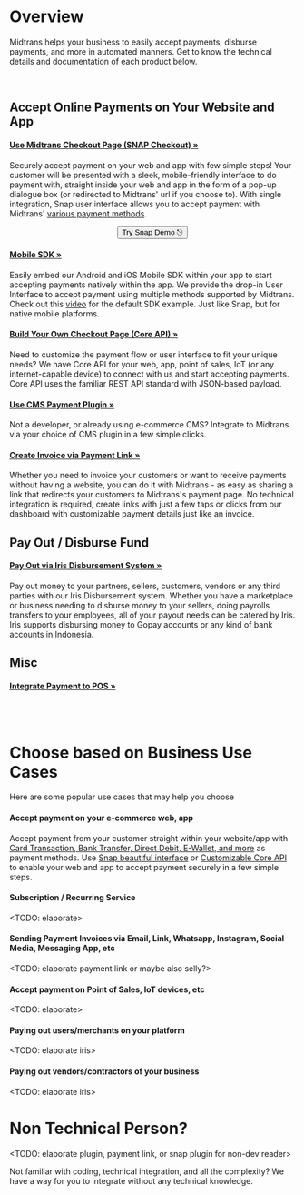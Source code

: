 # Overview

Midtrans helps your business to easily accept payments, disburse payments, and more in automated manners. Get to know the technical details and documentation of each product below.

<br>

## Accept Online Payments on Your Website and App

<div class="my-card">

#### [Use Midtrans Checkout Page (SNAP Checkout) &#187;](/en/snap/overview.md?id=overview)
Securely accept payment on your web and app with few simple steps! Your customer will be presented with a sleek, mobile-friendly interface to do payment with, straight inside your web and app in the form of a pop-up dialogue box (or redirected to Midtrans' url if you choose to). With single integration, Snap user interface allows you to accept payment with Midtrans' [various payment methods](https://midtrans.com/payments).
<br>
<p style="text-align: center;">
	<button onclick="
	let label = event.target.innerText;
	event.target.innerText = `Processing...`;
	fetch(`https://cors-anywhere.herokuapp.com/https://midtrans.com/api/request_snap_token`)
		.then(res=>res.json())
		.then(res=>{
			let snapToken = res.token;
			snap.pay(snapToken,{
				onSuccess: function(res){ console.log('Snap result:',res) },
				onPending: function(res){ console.log('Snap result:',res) },
				onError: function(res){ console.log('Snap result:',res) },
			});
		})
		.catch( e=>{ console.error(e); window.open('https://demo.midtrans.com', '_blank'); } )
		.finally( e=>{ event.target.innerText = label })
	" class="my-btn">Try Snap Demo &#9099;</button>
</p>
</div>

<div class="my-card">

#### [Mobile SDK &#187;](https://mobile-docs.midtrans.com)
Easily embed our Android and iOS Mobile SDK within your app to start accepting payments natively within the app. We provide the drop-in User Interface to accept payment using multiple methods supported by Midtrans. Check out this [video](https://www.youtube.com/watch?v=EefsTMXCscg) for the default SDK example. Just like Snap, but for native mobile platforms.
</div>

<div class="my-card">

#### [Build Your Own Checkout Page (Core API) &#187;](/en/core-api/overview.md?id=overview)
Need to customize the payment flow or user interface to fit your unique needs? We have Core API for your web, app, point of sales, IoT (or any internet-capable device) to connect with us and start accepting payments. Core API uses the familiar REST API standard with JSON-based payload.
</div>

<div class="my-card">

#### [Use CMS Payment Plugin &#187;](/en/snap/overview.md?id=c-install-as-cms-plugin-module)
Not a developer, or already using e-commerce CMS? Integrate to Midtrans via your choice of CMS plugin in a few simple clicks. 
</div>

<div class="my-card">

#### [Create Invoice via Payment Link &#187;](/en/payment-link/overview.md?id=overview)
Whether you need to invoice your customers or want to receive payments without having a website, you can do it with Midtrans - as easy as sharing a link that redirects your customers to Midtrans's payment page. No technical integration is required, create links with just a few taps or clicks from our dashboard with customizable payment details just like an invoice.
</div>

## Pay Out / Disburse Fund

<div class="my-card">

#### [Pay Out via Iris Disbursement System &#187;](/en/iris/overview.md?id=overview)

Pay out money to your partners, sellers, customers, vendors or any third parties with our Iris Disbursement system. Whether you have a marketplace or business needing to disburse money to your sellers, doing payrolls transfers to your employees, all of your payout needs can be catered by Iris. Iris supports disbursing money to Gopay accounts or any kind of bank accounts in Indonesia.
</div>

## Misc

<div class="my-card">

#### [Integrate Payment to POS &#187;](/en/pos/overview.md?id=overview)
</div>

<br> <br>


# Choose based on Business Use Cases

Here are some popular use cases that may help you choose

#### Accept payment on your e-commerce web, app

Accept payment from your customer straight within your website/app with [Card Transaction, Bank Transfer, Direct Debit, E-Wallet, and more](https://midtrans.com/payments) as payment methods. Use [Snap beautiful interface](/en/snap/overview.md) or [Customizable Core API](/en/core-api/overview.md) to enable your web and app to accept payment securely in a few simple steps.

#### Subscription / Recurring Service

<TODO: elaborate>

#### Sending Payment Invoices via Email, Link, Whatsapp, Instagram, Social Media, Messaging App, etc

<TODO: elaborate payment link or maybe also selly?>

#### Accept payment on Point of Sales, IoT devices, etc

<TODO: elaborate>

#### Paying out users/merchants on your platform

<TODO: elaborate iris>

#### Paying out vendors/contractors of your business

<TODO: elaborate iris>

#### <Add More Use Case>

# Non Technical Person? 

<TODO: elaborate plugin, payment link, or snap plugin for non-dev reader>

Not familiar with coding, technical integration, and all the complexity? We have a way for you to integrate without any technical knowledge.
